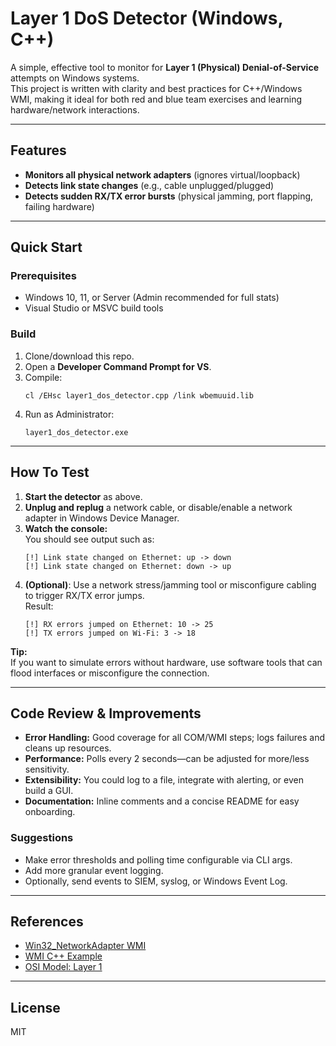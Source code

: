 # Layer 1 DoS Detector (Windows, C++)

A simple, effective tool to monitor for **Layer 1 (Physical) Denial-of-Service** attempts on Windows systems.  
This project is written with clarity and best practices for C++/Windows WMI, making it ideal for both red and blue team exercises and learning hardware/network interactions.

---

## Features

- **Monitors all physical network adapters** (ignores virtual/loopback)
- **Detects link state changes** (e.g., cable unplugged/plugged)
- **Detects sudden RX/TX error bursts** (physical jamming, port flapping, failing hardware)

---

## Quick Start

### Prerequisites

- Windows 10, 11, or Server (Admin recommended for full stats)
- Visual Studio or MSVC build tools

### Build

1. Clone/download this repo.
2. Open a **Developer Command Prompt for VS**.
3. Compile:
   ```
   cl /EHsc layer1_dos_detector.cpp /link wbemuuid.lib
   ```
4. Run as Administrator:
   ```
   layer1_dos_detector.exe
   ```

---

## How To Test

1. **Start the detector** as above.
2. **Unplug and replug** a network cable, or disable/enable a network adapter in Windows Device Manager.
3. **Watch the console:**  
   You should see output such as:
   ```
   [!] Link state changed on Ethernet: up -> down
   [!] Link state changed on Ethernet: down -> up
   ```
4. **(Optional)**: Use a network stress/jamming tool or misconfigure cabling to trigger RX/TX error jumps.  
   Result:
   ```
   [!] RX errors jumped on Ethernet: 10 -> 25
   [!] TX errors jumped on Wi-Fi: 3 -> 18
   ```

**Tip:**  
If you want to simulate errors without hardware, use software tools that can flood interfaces or misconfigure the connection.

---

## Code Review & Improvements

- **Error Handling:** Good coverage for all COM/WMI steps; logs failures and cleans up resources.
- **Performance:** Polls every 2 seconds—can be adjusted for more/less sensitivity.
- **Extensibility:** You could log to a file, integrate with alerting, or even build a GUI.
- **Documentation:** Inline comments and a concise README for easy onboarding.

### Suggestions

- Make error thresholds and polling time configurable via CLI args.
- Add more granular event logging.
- Optionally, send events to SIEM, syslog, or Windows Event Log.

---

## References

- [Win32_NetworkAdapter WMI](https://learn.microsoft.com/en-us/windows/win32/cimwin32prov/win32-networkadapter)
- [WMI C++ Example](https://learn.microsoft.com/en-us/windows/win32/wmisdk/example--getting-wmi-data-from-the-local-computer)
- [OSI Model: Layer 1](https://en.wikipedia.org/wiki/OSI_model#Layer_1:_Physical_layer)

---

## License
MIT 
